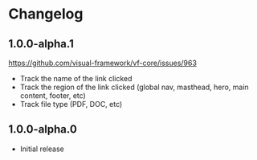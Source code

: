 # Changelog

## 1.0.0-alpha.1

https://github.com/visual-framework/vf-core/issues/963

- Track the name of the link clicked
- Track the region of the link clicked (global nav, masthead, hero, main content, footer, etc)
- Track file type (PDF, DOC, etc)

## 1.0.0-alpha.0

- Initial release
